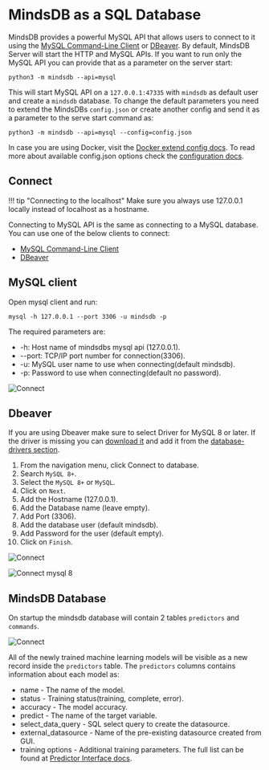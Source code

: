 # MindsDB as a SQL Database

MindsDB provides a powerful MySQL API that allows users to connect to it using the [MySQL Command-Line Client](https://dev.mysql.com/doc/refman/8.0/en/mysql.html) or [DBeaver](https://dbeaver.io/). By default, MindsDB Server will start the HTTP and MySQL APIs. If you want to run only the MySQL API you can provide that as a parameter on the server start:

```
python3 -m mindsdb --api=mysql
```

This will start MySQL API on a `127.0.0.1:47335` with `mindsdb` as default user and create a `mindsdb` database. To change the default parameters you need to extend the MindsDBs `config.json` or create another config and send it as a parameter to the serve start command as:

```
python3 -m mindsdb --api=mysql --config=config.json
```

In case you are using Docker, visit the [Docker extend config docs](/deployment/docker/#extend-configjson).
To read more about available config.json options check the [configuration docs](/datasources/configuration/#extending-default-configuration).

## Connect

!!! tip "Connecting to the localhost"
    Make sure you always use 127.0.0.1 locally instead of localhost as a hostname.

Connecting to MySQL API is the same as connecting to a MySQL database. You can use one of the below clients to connect:

* [MySQL Command-Line Client](https://dev.mysql.com/doc/refman/8.0/en/mysql.html) 
* [DBeaver](https://dbeaver.io/)


## MySQL client

Open mysql client and run:

```
mysql -h 127.0.0.1 --port 3306 -u mindsdb -p 
```

The required parameters are:

* -h: Host name of mindsdbs mysql api (127.0.0.1).
* --port: TCP/IP port number for connection(3306).
* -u: MySQL user name to use when connecting(default mindsdb).
* -p:  Password to use when connecting(default no password).

![Connect](/assets/sql/mysql-client.gif)


## Dbeaver

If you are using Dbeaver make sure to select Driver for MySQL 8 or later. If the driver is missing you can [download it](https://dev.mysql.com/downloads/connector/j/) and add it from the [database-drivers section](https://dbeaver.com/docs/wiki/Database-drivers/).

1. From the navigation menu, click Connect to database.
2. Search `MySQL 8+`.
3. Select the `MySQL 8+` or `MySQL`.
4. Click on `Next`.
5. Add the Hostname (127.0.0.1).
6. Add the Database name (leave empty).
7. Add Port (3306).
8. Add the database user (default mindsdb).
9. Add Password for the user (default empty).
10. Click on `Finish`.

![Connect](/assets/sql/dbeaver-local.png)

![Connect mysql 8](/assets/sql/dbeaver8.png)

## MindsDB Database

On startup the mindsdb database will contain 2 tables `predictors` and `commands`. 

![Connect](/assets/sql/show.png)

All of the newly trained machine learning models will be visible as a new record inside the `predictors` table. The `predictors` columns contains information about each model as:

* name - The name of the model.
* status - Training status(training, complete, error).
* accuracy - The model accuracy.
* predict - The name of the target variable.
* select_data_query - SQL select query to create the datasource.
* external_datasource - Name of the pre-existing datasource created from GUI.
* training options - Additional training parameters. The full list can be found at [Predictor Interface docs](/PredictorInterface/#learn).
